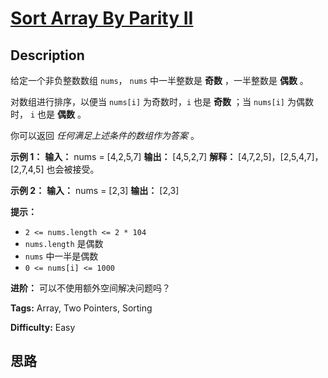 # [Sort Array By Parity II][title]

## Description

给定一个非负整数数组 `nums`，  `nums` 中一半整数是 **奇数** ，一半整数是 **偶数** 。

对数组进行排序，以便当 `nums[i]` 为奇数时，`i` 也是 **奇数** ；当 `nums[i]` 为偶数时， `i` 也是 **偶数** 。

你可以返回 _任何满足上述条件的数组作为答案_ 。



**示例 1：**
            **输入：** nums = [4,2,5,7]    **输出：** [4,5,2,7]    **解释：** [4,7,2,5]，[2,5,4,7]，[2,7,4,5] 也会被接受。    

**示例 2：**
            **输入：** nums = [2,3]    **输出：** [2,3]    



**提示：**

  * `2 <= nums.length <= 2 * 104`
  * `nums.length` 是偶数
  * `nums` 中一半是偶数
  * `0 <= nums[i] <= 1000`



**进阶：** 可以不使用额外空间解决问题吗？


**Tags:** Array, Two Pointers, Sorting

**Difficulty:** Easy

## 思路

[title]: https://leetcode-cn.com/problems/sort-array-by-parity-ii
